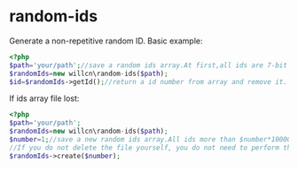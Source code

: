 # random-ids
Generate a non-repetitive random ID.
Basic example:
```php
<?php
$path='your/path';//save a random ids array.At first,all ids are 7-bit number
$randomIds=new willcn\random-ids($path);
$id=$randomIds->getId();//return a id number from array and remove it.
```
If ids array file lost:
```php
<?php
$path='your/path';
$randomIds=new willcn\random-ids($path);
$number=1;//save a new random ids array.All ids more than $number*1000000
//If you do not delete the file yourself, you do not need to perform this step.New ids will auto created.
$randomIds->create($number);
```
